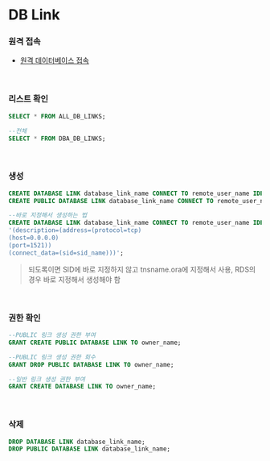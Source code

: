 DB Link
===

### 원격 접속
* [원격 데이터베이스 접속](../sqlplus/README.md#원격-데이터베이스-접속)

<br>

### 리스트 확인
```sql
SELECT * FROM ALL_DB_LINKS;

--전체
SELECT * FROM DBA_DB_LINKS;
```

<br>

### 생성
```sql
CREATE DATABASE LINK database_link_name CONNECT TO remote_user_name IDENTIFIED BY remote_password USING 'tnsname.ora_alias_name';
CREATE PUBLIC DATABASE LINK database_link_name CONNECT TO remote_user_name IDENTIFIED BY remote_password USING 'tnsname.ora_alias_name';

--바로 지정해서 생성하는 법
CREATE DATABASE LINK database_link_name CONNECT TO remote_user_name IDENTIFIED BY remote_password USING
'(description=(address=(protocol=tcp)
(host=0.0.0.0)
(port=1521))
(connect_data=(sid=sid_name)))';
```
>되도록이면 SID에 바로 지정하지 않고 tnsname.ora에 지정해서 사용, RDS의 경우 바로 지정해서 생성해야 함

<br>

### 권한 확인
```sql
--PUBLIC 링크 생성 권한 부여
GRANT CREATE PUBLIC DATABASE LINK TO owner_name;

--PUBLIC 링크 생성 권한 회수
GRANT DROP PUBLIC DATABASE LINK TO owner_name;

--일반 링크 생성 권한 부여
GRANT CREATE DATABASE LINK TO owner_name;
```

<br>

### 삭제
```sql
DROP DATABASE LINK database_link_name;
DROP PUBLIC DATABASE LINK database_link_name;
```

<br>
